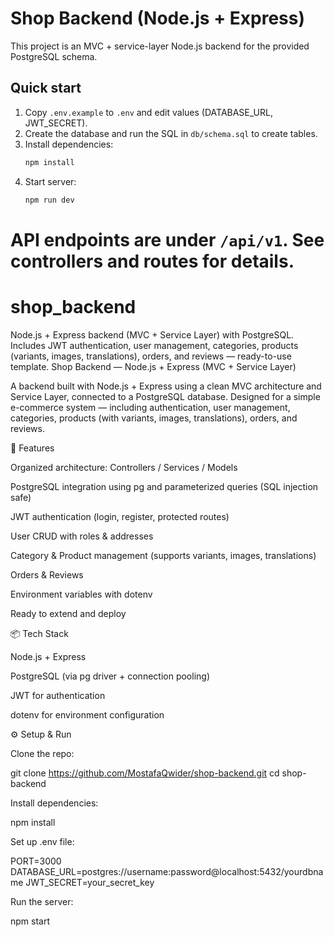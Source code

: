 # Shop Backend (Node.js + Express)

This project is an MVC + service-layer Node.js backend for the provided PostgreSQL schema.

## Quick start

1. Copy `.env.example` to `.env` and edit values (DATABASE_URL, JWT_SECRET).
2. Create the database and run the SQL in `db/schema.sql` to create tables.
3. Install dependencies:
   ```bash
   npm install
   ```
4. Start server:
   ```bash
   npm run dev
   ```

API endpoints are under `/api/v1`. See controllers and routes for details.
=======
# shop_backend
Node.js + Express backend (MVC + Service Layer) with PostgreSQL. Includes JWT authentication, user management, categories, products (variants, images, translations), orders, and reviews — ready-to-use template.
Shop Backend — Node.js + Express (MVC + Service Layer)

A backend built with Node.js + Express using a clean MVC architecture and Service Layer, connected to a PostgreSQL database.
Designed for a simple e-commerce system — including authentication, user management, categories, products (with variants, images, translations), orders, and reviews.

🚀 Features

Organized architecture: Controllers / Services / Models

PostgreSQL integration using pg and parameterized queries (SQL injection safe)

JWT authentication (login, register, protected routes)

User CRUD with roles & addresses

Category & Product management (supports variants, images, translations)

Orders & Reviews

Environment variables with dotenv

Ready to extend and deploy

📦 Tech Stack

Node.js + Express

PostgreSQL (via pg driver + connection pooling)

JWT for authentication

dotenv for environment configuration

⚙️ Setup & Run

Clone the repo:

git clone https://github.com/MostafaQwider/shop-backend.git
cd shop-backend


Install dependencies:

npm install


Set up .env file:

PORT=3000
DATABASE_URL=postgres://username:password@localhost:5432/yourdbname
JWT_SECRET=your_secret_key


Run the server:

npm start
